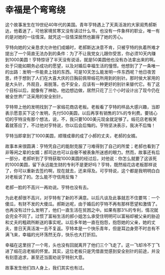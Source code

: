 # 幸福是个弯弯绕

这个故事发生在19世纪40年代的美国。青年亨特遇上了天真活泼的大家闺秀郝斯达，他着迷了，可他家境贫寒又没有读过什么书，也没有一件象样的职业，唯一有的是对她的一往情深。就凭这一往情深居然也赢得了她的芳心。 

亨特向她的父亲恳求允许他们成婚时，老郝斯达决意不肯，只被亨特的执着所难才提出了一个简直无法办到的条件：为了不让我党女儿跟你受苦，你必须10天内赚到1000美圆！亨特惊讶了半天没有说话，就是50美圆他也没有办法拿出来的啊。处于只能如期务必成功的愿望，以及对婚后幸福生活的憧憬。他想到了了一条唯一的出路：发明一件能卖上钱的东西。可是10天怎么能发明一件东西呢？他日夜苦思，终于想到了人们在大喜大庆的日胸前佩带缎花所用到的别针。那时侯大家用的是大头针，外观丑，易脱落，也不安全，应该有一种更好的别针来替代它。有了这个目标以后，就像有了神助，他边想边做，居然只花了三个小时设计出了现今仍在被全世界广泛采用的安全别针。 

亨特带上他的发明找到了一家缎花商店老板。老板看了亨特的样品大感兴趣，当即表示愿意买下这个发明，先付500美圆，以后再享有销售的3%的专利费。要钱心切的亨特没有那个想法，说，不，我只要1000美元现金就足够了。缎花店老板笑着就答应了，不过他对亨特说，你以后会后悔的。亨特坚决表示，我决不后悔！ 

亨特当即拿到了1000美圆，顺理成章的成了小郝的丈夫，老郝的女婿。 

故事本来很圆满：亨特凭自己的能耐克服了刁难得到了自己的所爱；老郝也看到了非等闲之辈的女婿；郝司达也可以自傲不被表象所迷惑的眼力。然而，故事还有后一部分，老郝听到了亨特获取1000美圆的经过后，对他说：你怎么就要了这该死的1000美圆，留下永远能生财的专利不是更好吗？亨特，既然缎花店老板那样说了，你可以重新去签约啊，现在就去，还来得及。可亨特说，这个都是我明明白白对老板说了的。怎么能不守信用反悔？ 

老郝一脸的不高兴一再劝说。亨特也没有去。 

为此老郝很不高兴，对亨特有了新的不满意。以后凡谈及此事就忍不住要骂：一个傻瓜，有财不发的大傻瓜。郝斯达呢，由于婚后的亨特不再有那样愿望和激情了。也再没有过什么发明了，他们一直生活在贫困之中。如果有那3%的专利，情况就会完全不同了。过惯了富裕生活的郝小姐怎么承受住明明可以富裕却被父亲的胁迫和丈夫的粗疏所断送的事实呢。以后多年她一直在抱怨，抱怨她的父亲，她的丈夫，昔日天真活泼一去不复返。亨特本是一个快乐青年，但是耳边身旁不时总有不满飞来，幸福的光环荡然无存，快乐也大打折扣。 

幸福在这里拐了一个弯，头也没有回就离开了他们三个飞走了。这一飞却冷不丁飞进了缎花店老板的怀里。其实，这位老板只是凭借直觉感到安全别针的前途，并没有刻意追求，甚至还当面劝说亨特别大意。 

故事发生他们四人身上，我们其实也有过。
 